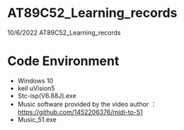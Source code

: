# AT89C52_Learning_records
10/6/2022 AT89C52_Learning_records

# Code Environment
* Windows 10
* keil uVision5
* Stc-isp(V6.88J).exe
* Music software provided by the video author ：https://github.com/1452206376/midi-to-51
* Music_51.exe
